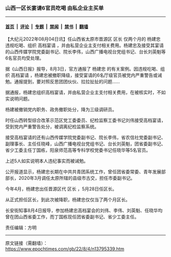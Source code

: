 ### 山西一区长宴请6官员吃喝 由私企业主买单

---

#### [首页](../../../..?n13795339) &nbsp;|&nbsp; [评论](../../../../../epoch-comment?n13795339) &nbsp;|&nbsp; [专题](../../../../../epoch-special?n13795339) &nbsp;|&nbsp; [禁闻](../../../../../epoch-news?n13795339) &nbsp;|&nbsp; [禁书](../../../../../books?n13795339) &nbsp;|&nbsp; [翻墙](https://github.com/gfw-breaker/nogfw/blob/master/README.md?n13795339)


<div class="post_content" id="artbody" itemprop="articleBody">
 <!-- article content begin -->
 <p>
  【大纪元2022年08月04日讯】任山西省太原市晋源区
  <ok href="https://www.epochtimes.com/gb/tag/%E5%8C%BA%E9%95%BF.html">
   区长
  </ok>
  仅两个月的
  <ok href="https://www.epochtimes.com/gb/tag/%E6%9D%A8%E5%BB%BA%E5%BF%A0.html">
   杨建忠
  </ok>
  违规吃喝、组织
  <ok href="https://www.epochtimes.com/gb/tag/%E9%AB%98%E6%A1%A3%E5%AE%B4%E8%AF%B7.html">
   高档宴请
  </ok>
  ，并由私营企业主支付相关费用。杨建忠及接受其宴请的山西传媒学院党委副书记、院长李伟，山西广播电视台党组书记、台长刘英魁等6名官员均受处理。
 </p>
 <p>
  据《山西日报》报导，8月3日，官方通报了
  <ok href="https://www.epochtimes.com/gb/tag/%E6%9D%A8%E5%BB%BA%E5%BF%A0.html">
   杨建忠
  </ok>
  的有关案例。因违规吃喝、组织
  <ok href="https://www.epochtimes.com/gb/tag/%E9%AB%98%E6%A1%A3%E5%AE%B4%E8%AF%B7.html">
   高档宴请
  </ok>
  ，杨建忠被撤职降级，接受宴请的6名厅级官员被党内严重警告或诫勉。通报提到，要对照反思团团伙伙、拉拉扯扯的问题……
 </p>
 <p>
  据通报，杨建忠组织高档宴请，并由私营企业主支付相关费用，在被核实时，不如实说明问题。
 </p>
 <p>
  杨建被撤销党内职务、政务撤职处分，降为三级调研员。
 </p>
 <p>
  时任山西转型综合改革示范区党工委委员、纪检监察工委书记刘伟接受高档宴请，受到党内严重警告处分，被调离纪检监察系统。
 </p>
 <p>
  接受高档宴请的还有山西传媒学院党委副书记、院长李伟，省农信社党委副书记、副理事长、主任任晓峰，山西广播电视台党组书记、台长刘英魁，团省委副书记、省少工委主任丁国栋，阳泉师范高等专科学校党委书记任晓华等5名官员。
 </p>
 <p>
  上述5人如实说明本人违纪事实而被诫勉。
 </p>
 <p>
  公开报道显示，杨建忠长期在中共共青团系统工作，曾任团省委常委、青年发展部部长，2020年3月调任太原所辖的县级市古交，担任市委副书记。
 </p>
 <p>
  今年4月，杨建忠出任晋源区代
  <ok href="https://www.epochtimes.com/gb/tag/%E5%8C%BA%E9%95%BF.html">
   区长
  </ok>
  ，5月28日任区长。
 </p>
 <p>
  从正式担任区长，到此次被降职，杨建忠仅仅当了两个月区长。
 </p>
 <p>
  长安街知事8月4日报导，参加杨建忠高档宴会的刘伟、李伟、刘英魁、任晓华均曾在团山西省委工作，而丁国栋现任团省委副书记、省少工委主任。
 </p>
 <p>
  责任编辑：方明
 </p>
 <!-- article content end -->
 <div id="below_article_ad">
 </div>
</div>


---

原文链接（需翻墙）：https://www.epochtimes.com/gb/22/8/4/n13795339.htm